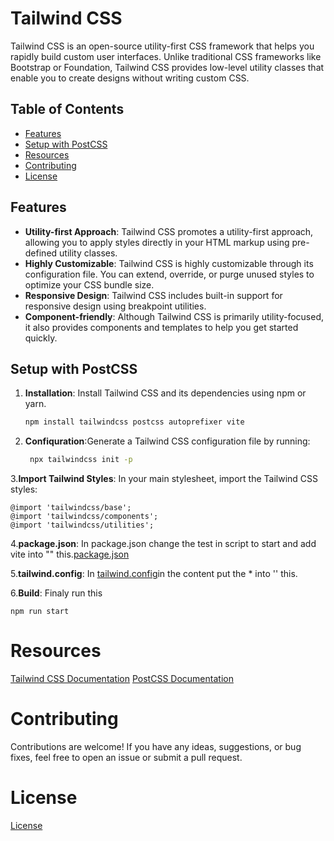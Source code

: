 # Tailwind CSS

Tailwind CSS is an open-source utility-first CSS framework that helps you rapidly build custom user interfaces. Unlike traditional CSS frameworks like Bootstrap or Foundation, Tailwind CSS provides low-level utility classes that enable you to create designs without writing custom CSS.

## Table of Contents
- [Features](#features)
- [Setup with PostCSS](#setup-with-postcss)
- [Resources](#resources)
- [Contributing](#contributing)
- [License](#license)

## Features

- **Utility-first Approach**: Tailwind CSS promotes a utility-first approach, allowing you to apply styles directly in your HTML markup using pre-defined utility classes.
- **Highly Customizable**: Tailwind CSS is highly customizable through its configuration file. You can extend, override, or purge unused styles to optimize your CSS bundle size.
- **Responsive Design**: Tailwind CSS includes built-in support for responsive design using breakpoint utilities.
- **Component-friendly**: Although Tailwind CSS is primarily utility-focused, it also provides components and templates to help you get started quickly.

## Setup with PostCSS

1. **Installation**: Install Tailwind CSS and its dependencies using npm or yarn.

   ```bash
   npm install tailwindcss postcss autoprefixer vite


2. **Confiquration**:Generate a Tailwind CSS configuration file by running:

  
   ```bash
    npx tailwindcss init -p    

3.**Import Tailwind Styles**: In your main stylesheet, import the Tailwind CSS styles: 

    @import 'tailwindcss/base';
    @import 'tailwindcss/components';
    @import 'tailwindcss/utilities';



4.**package.json**: In package.json change the test in script to start and add vite into "" this.[package.json](Learning_Phase_1.1/package.json)
 
    
5.**tailwind.config**:
In [tailwind.config](Learning_Phase_1.1/tailwind.config.js)in the content put the * into '' this.

6.**Build**: Finaly run this

    npm run start 

# Resources
[Tailwind CSS Documentation](https://tailwindcss.com/)
[PostCSS Documentation](https://postcss.org/docs/)
# Contributing
Contributions are welcome! If you have any ideas, suggestions, or bug fixes, feel free to open an issue or submit a pull request.

# License
[License](LICENSE)